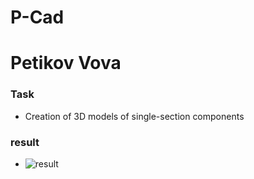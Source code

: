 # P-Cad
# Petikov Vova

### Task

* Creation of 3D models of single-section components
### result

* ![result]()
